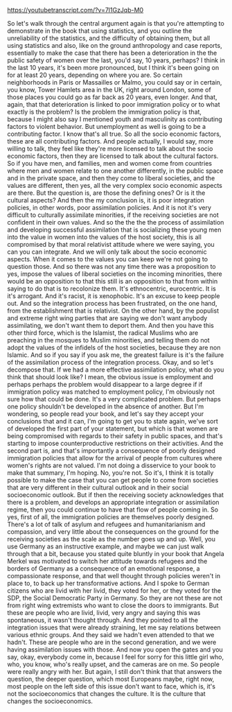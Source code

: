 https://youtubetranscript.com/?v=7l1GzJqb-M0

 So let's walk through the central argument again is that you're attempting to demonstrate in the book that using statistics, and you outline the unreliability of the statistics, and the difficulty of obtaining them, but all using statistics and also, like on the ground anthropology and case reports, essentially to make the case that there has been a deterioration in the the public safety of women over the last, you'd say, 10 years, perhaps? I think in the last 10 years, it's been more pronounced, but I think it's been going on for at least 20 years, depending on where you are. So certain neighborhoods in Paris or Massailles or Malmo, you could say or in certain, you know, Tower Hamlets area in the UK, right around London, some of those places you could go as far back as 20 years, even longer. And that, again, that that deterioration is linked to poor immigration policy or to what exactly is the problem? Is the problem the immigration policy is that, because I might also say I mentioned youth and masculinity as contributing factors to violent behavior. But unemployment as well is going to be a contributing factor. I know that's all true. So all the socio economic factors, these are all contributing factors. And people actually, I would say, more willing to talk, they feel like they're more licensed to talk about the socio economic factors, then they are licensed to talk about the cultural factors. So if you have men, and families, men and women come from countries where men and women relate to one another differently, in the public space and in the private space, and then they come to liberal societies, and the values are different, then yes, all the very complex socio economic aspects are there. But the question is, are those the defining ones? Or is it the cultural aspects? And then the my conclusion is, it is poor integration policies, in other words, poor assimilation policies. And it is not it's very difficult to culturally assimilate minorities, if the receiving societies are not confident in their own values. And so the the the the process of assimilation and developing successful assimilation that is socializing these young men into the value in women into the values of the host society, this is all compromised by that moral relativist attitude where we were saying, you can you can integrate. And we will only talk about the socio economic aspects. When it comes to the values you can keep we're not going to question those. And so there was not any time there was a proposition to yes, impose the values of liberal societies on the incoming minorities, there would be an opposition to that this still is an opposition to that from within saying to do that is to recolonize them. It's ethnocentric, eurocentric. It is it's arrogant. And it's racist, it is xenophobic. It's an excuse to keep people out. And so the integration process has been frustrated, on the one hand, from the establishment that is relativist. On the other hand, by the populist and extreme right wing parties that are saying we don't want anybody assimilating, we don't want them to deport them. And then you have this other third force, which is the Islamist, the radical Muslims who are preaching in the mosques to Muslim minorities, and telling them do not adopt the values of the infidels of the host societies, because they are non Islamic. And so if you say if you ask me, the greatest failure is it's the failure of the assimilation process of the integration process. Okay, and so let's decompose that. If we had a more effective assimilation policy, what do you think that should look like? I mean, the obvious issue is employment and perhaps perhaps the problem would disappear to a large degree if if immigration policy was matched to employment policy, I'm obviously not sure how that could be done. It's a very complicated problem. But perhaps one policy shouldn't be developed in the absence of another. But I'm wondering, so people read your book, and let's say they accept your conclusions that and it can, I'm going to get you to state again, we've sort of developed the first part of your statement, but which is that women are being compromised with regards to their safety in public spaces, and that's starting to impose counterproductive restrictions on their activities. And the second part is, and that's importantly a consequence of poorly designed immigration policies that allow for the arrival of people from cultures where women's rights are not valued. I'm not doing a disservice to your book to make that summary, I'm hoping. No, you're not. So it's, I think it is totally possible to make the case that you can get people to come from societies that are very different in their cultural outlook and in their social socioeconomic outlook. But if then the receiving society acknowledges that there is a problem, and develops an appropriate integration or assimilation regime, then you could continue to have that flow of people coming in. So yes, first of all, the immigration policies are themselves poorly designed. There's a lot of talk of asylum and refugees and humanitarianism and compassion, and very little about the consequences on the ground for the receiving societies as the scale as the number goes up and up. Well, you use Germany as an instructive example, and maybe we can just walk through that a bit, because you stated quite bluntly in your book that Angela Merkel was motivated to switch her attitude towards refugees and the borders of Germany as a consequence of an emotional response, a compassionate response, and that well thought through policies weren't in place to, to back up her transformative actions. And I spoke to German citizens who are livid with her livid, they voted for her, or they voted for the SDP, the Social Democratic Party in Germany. So they are not these are not from right wing extremists who want to close the doors to immigrants. But these are people who are livid, livid, very angry and saying this was spontaneous, it wasn't thought through. And they pointed to all the integration issues that were already straining, let me say relations between various ethnic groups. And they said we hadn't even attended to that we hadn't. These are people who are in the second generation, and we were having assimilation issues with those. And now you open the gates and you say, okay, everybody come in, because I feel for sorry for this little girl who, who, you know, who's really upset, and the cameras are on me. So people were really angry with her. But again, I still don't think that that answers the question, the deeper question, which most Europeans maybe, right now, most people on the left side of this issue don't want to face, which is, it's not the socioeconomics that changes the culture. It is the culture that changes the socioeconomics.